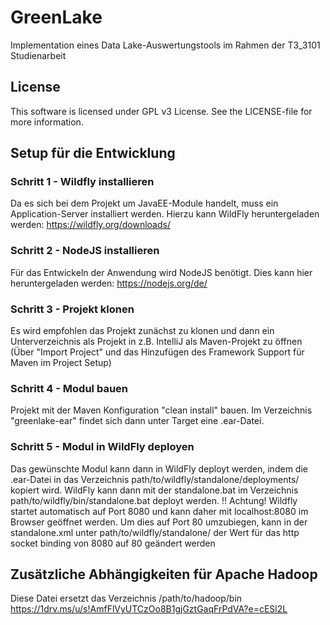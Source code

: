 # GreenLake
Implementation eines Data Lake-Auswertungstools im Rahmen der T3_3101 Studienarbeit

## License
This software is licensed under GPL v3 License. See the LICENSE-file for more information.

## Setup für die Entwicklung
### Schritt 1 - Wildfly installieren
Da es sich bei dem Projekt um JavaEE-Module handelt, muss ein Application-Server installiert werden. Hierzu kann WildFly heruntergeladen werden: https://wildfly.org/downloads/

### Schritt 2 - NodeJS installieren
Für das Entwickeln der Anwendung wird NodeJS benötigt. Dies kann hier heruntergeladen werden: https://nodejs.org/de/

### Schritt 3 - Projekt klonen
Es wird empfohlen das Projekt zunächst zu klonen und dann ein Unterverzeichnis als Projekt in z.B. IntelliJ als Maven-Projekt zu öffnen (Über "Import Project" und das Hinzufügen des Framework Support für Maven im Project Setup)

### Schritt 4 - Modul bauen
Projekt mit der Maven Konfiguration "clean install" bauen. Im Verzeichnis "greenlake-ear" findet sich dann unter Target eine .ear-Datei.

### Schritt 5 - Modul in WildFly deployen
Das gewünschte Modul kann dann in WildFly deployt werden, indem die .ear-Datei in das Verzeichnis path/to/wildfly/standalone/deployments/ kopiert wird. WildFly kann dann mit der standalone.bat im Verzeichnis path/to/wildfly/bin/standalone.bat deployt werden. 
!! Achtung! Wildfly startet automatisch auf Port 8080 und kann daher mit localhost:8080 im Browser geöffnet werden. Um dies auf Port 80 umzubiegen, kann in der standalone.xml unter path/to/wildfly/standalone/ der Wert für das http socket binding von 8080 auf 80 geändert werden

## Zusätzliche Abhängigkeiten für Apache Hadoop
Diese Datei ersetzt das Verzeichnis /path/to/hadoop/bin
https://1drv.ms/u/s!AmfFlVyUTCzOo8B1gjGztGaqFrPdVA?e=cESl2L
